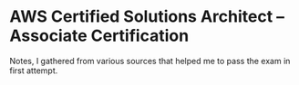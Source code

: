 # AWS Certified Solutions Architect – Associate Certification
Notes, I gathered from various sources that helped me to pass the exam in first attempt.